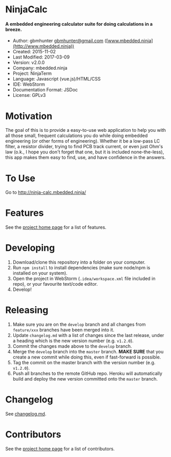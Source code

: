 # NinjaCalc

#### A embedded engineering calculator suite for doing calculations in a breeze.

- Author: gbmhunter <gbmhunter@gmail.com> ([www.mbedded.ninja](http://www.mbedded.ninja))
- Created: 2015-11-02
- Last Modified: 2017-03-09
- Version: v2.0.0
- Company: mbedded.ninja
- Project: NinjaTerm
- Language: Javascript (vue.js)/HTML/CSS
- IDE: WebStorm
- Documentation Format: JSDoc
- License: GPLv3

# Motivation

The goal of this is to provide a easy-to-use web application to help you with all those small, frequent calculations you do while doing embedded engineering (or other forms of engineering). Whether it be a low-pass LC filter, a resistor divider, trying to find PCB track current, or even just Ohm's law (o.k., I hope you don't forget that one, but it is included none-the-less), this app makes them easy to find, use, and have confidence in the answers.

# To Use

Go to http://ninja-calc.mbedded.ninja/

# Features

See the [project home page](http://mbedded-ninja.github.io/NinjaCalc/) for a list of features.

# Developing

1. Download/clone this repository into a folder on your computer.
1. Run `npm install` to install dependencies (make sure node/npm is installed on your system).
1. Open the project in WebStorm (`.idea/workspace.xml` file included in repo), or your favourite text/code editor.
1. Develop!

# Releasing

1. Make sure you are on the `develop` branch and all changes from `feature/xxx` branches have been merged into it.
1. Update `changelog.md` with a list of changes since the last release, under a heading which is the new version number (e.g. `v1.2.0`).
1. Commit the changes made above to the `develop` branch.
1. Merge the `develop` branch into the `master` branch. **MAKE SURE** that you create a new commit while doing this, even if fast-forward is possible.
1. Tag the commit on the master branch with the version number (e.g. `v1.2.0`).
1. Push all branches to the remote GitHub repo. Heroku will automatically build and deploy the new version committed onto the `master` branch.

# Changelog

See [changelog.md](../blob/master/changelog.md).

# Contributors

See the [project home page](http://mbedded-ninja.github.io/NinjaCalc/) for a list of contributors.
